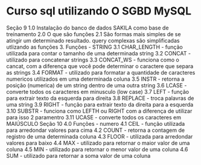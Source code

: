 # Curso sql utilizando O SGBD MySQL
Seção 9 
  1.0 Instalação do banco de dados SAKILA como base de treinamento
  2.0 O que são funções
    2.1 São formas mais simples de se atingir um determinado resultado. query complexas são simplificadas utlizando as funções
  3. Funções - STRING
    3.1 CHAR_LENGTH - função utilizada para contar o tamanho de uma determinada string
    3.2 CONCAT - utilizado para concatenar strings 
    3.3 CONCAT_WS - funciona como o cancat, com a diferença que você pode determinar o caractere que separa as strings
    3.4 FORMAT - utilizado para formatar a quantidade de caracteres numericos utilizados em uma determinada coluna
    3.5 INSTR - retorna a posição (numerica) de um string dentro de uma outra string
    3.6 LCASE - converte todos os caracteres em minusculo (low case)
    3.7 LEFT - função para extrair texto da esquerda para direita
    3.8 REPLACE - troca palavras de uma string
    3.9 RIGHT - função para extrair texto da direita para a esquerda
    3.10 SUBSTR - funciona como LEFTH ou RIGHT com a diferença de utilizar para isso 2 paramentro
    3.11 UCASE - converte todos os caracteres em MAIÚSCULO
 Seção 10
  4.0 Funções - numero
    4.1 CEIL - função utilizada para arredondar valores para cima
    4.2 COUNT - retorna a contagem de registro de uma determinada coluna
    4.3 FLOOR - utilizada para arredondar valores para baixo
    4.4 MAX - utilizado para retornar o maior valor de uma coluna
    4.5 MIN - utilizado para retornar o menor valor de uma coluna
    4.6 SUM - utilizado para retornar a soma valor de uma coluna
    
